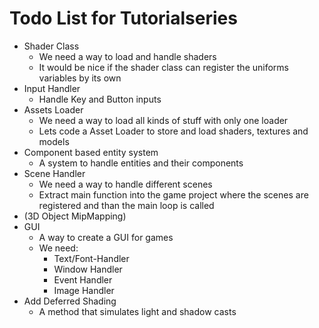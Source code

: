 # Todo List for Tutorialseries

 - Shader Class
   - We need a way to load and handle shaders
   - It would be nice if the shader class can register the uniforms variables by its own
 - Input Handler
   - Handle Key and Button inputs
 - Assets Loader
   - We need a way to load all kinds of stuff with only one loader 
   - Lets code a Asset Loader to store and load shaders, textures and models
 - Component based entity system
   - A system to handle entities and their components
 - Scene Handler
   - We need a way to handle different scenes 
   - Extract main function into the game project where the scenes are registered and than the main loop is called 
 - (3D Object MipMapping)
 - GUI
   - A way to create a GUI for games
   - We need: 
     - Text/Font-Handler
	 - Window Handler
	 - Event Handler
	 - Image Handler
 - Add Deferred Shading
   - A method that simulates light and shadow casts